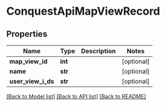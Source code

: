 # ConquestApiMapViewRecord

## Properties
Name | Type | Description | Notes
------------ | ------------- | ------------- | -------------
**map_view_id** | **int** |  | [optional] 
**name** | **str** |  | [optional] 
**user_view_i_ds** | **str** |  | [optional] 

[[Back to Model list]](../README.md#documentation-for-models) [[Back to API list]](../README.md#documentation-for-api-endpoints) [[Back to README]](../README.md)



